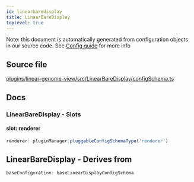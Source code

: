 ```yaml
---
id: linearbaredisplay
title: LinearBareDisplay
toplevel: true
---
```


Note: this document is automatically generated from configuration objects in our
source code. See [Config guide](/docs/config_guide) for more info

## Source file

[plugins/linear-genome-view/src/LinearBareDisplay/configSchema.ts](https://github.com/GMOD/jbrowse-components/blob/main/plugins/linear-genome-view/src/LinearBareDisplay/configSchema.ts)

## Docs

### LinearBareDisplay - Slots

#### slot: renderer

```js
renderer: pluginManager.pluggableConfigSchemaType('renderer')
```

## LinearBareDisplay - Derives from

```js
baseConfiguration: baseLinearDisplayConfigSchema
```
